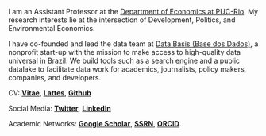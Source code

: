 
I am an Assistant Professor at the [Department of Economics at PUC-Rio](http://www.econ.puc-rio.br/). My research interests lie at the intersection of Development, Politics, and Environmental Economics.

I have co-founded and lead the data team at [Data Basis (Base dos Dados)](https://basedosdados.org/), a nonprofit start-up with the mission to make access to high-quality data universal in Brazil. We build tools such as a search engine and a public datalake to facilitate data work for academics, journalists, policy makers, companies, and developers.

CV: __[Vitae](/CV.pdf)__, __[Lattes](http://lattes.cnpq.br/1688146607064348)__, __[Github](https://github.com/rdahis)__

Social Media: __[Twitter](https://twitter.com/rdahis)__, __[LinkedIn](https://www.linkedin.com/in/rdahis/)__

Academic Networks: __[Google Scholar](https://scholar.google.com/citations?user=iDi8BA8AAAAJ)__, __[SSRN](https://ssrn.com/author=2786164)__, __[ORCID](https://orcid.org/0000-0003-2346-0889)__.
